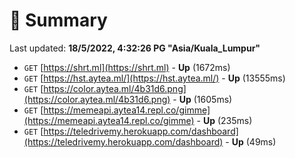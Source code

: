 # 📖 Summary
Last updated: **18/5/2022, 4:32:26 PG "Asia/Kuala_Lumpur"**

- `GET` [https://shrt.ml](https://shrt.ml) - **Up** (1672ms)
- `GET` [https://hst.aytea.ml/](https://hst.aytea.ml/) - **Up** (13555ms)
- `GET` [https://color.aytea.ml/4b31d6.png](https://color.aytea.ml/4b31d6.png) - **Up** (1605ms)
- `GET` [https://memeapi.aytea14.repl.co/gimme](https://memeapi.aytea14.repl.co/gimme) - **Up** (235ms)
- `GET` [https://teledrivemy.herokuapp.com/dashboard](https://teledrivemy.herokuapp.com/dashboard) - **Up** (49ms)
